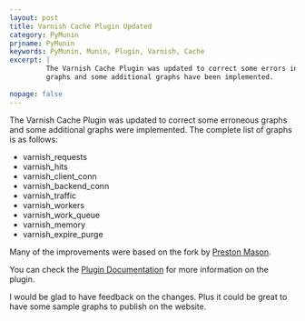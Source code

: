 ```yaml
---
layout: post
title: Varnish Cache Plugin Updated
category: PyMunin
prjname: PyMunin
keywords: PyMunin, Munin, Plugin, Varnish, Cache
excerpt: |
         The Varnish Cache Plugin was updated to correct some errors in the
         graphs and some additional graphs have been implemented.
         
nopage: false
---
```


The Varnish Cache Plugin was updated to correct some erroneous graphs and some 
additional graphs were implemented. The complete list of graphs is as follows: 
* varnish_requests
* varnish_hits
* varnish_client_conn
* varnish_backend_conn
* varnish_traffic
* varnish_workers
* varnish_work_queue
* varnish_memory
* varnish_expire_purge

Many of the improvements were based on the fork 
by [Preston Mason](https://github.com/pentie).

You can check the [Plugin Documentation](/PyMunin/plugins/varnish.html) for more
information on the plugin.

I would be glad to have feedback on the changes. Plus it could be great to 
have some sample graphs to publish on the website.

